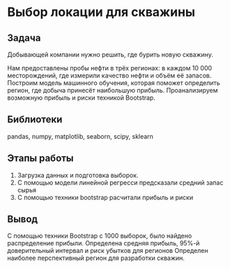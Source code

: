 # Выбор локации для скважины
## Задача
Добывающей компании нужно решить, где бурить новую скважину.

Нам предоставлены пробы нефти в трёх регионах: в каждом 10 000 месторождений, где измерили качество нефти и объём её запасов. 
Построим модель машинного обучения, которая поможет определить регион, где добыча принесёт наибольшую прибыль. 
Проанализируем возможную прибыль и риски техникой Bootstrap.

## Библиотеки
pandas, numpy, matplotlib, seaborn, scipy, sklearn

## Этапы работы
1) Загрузка данных и подготовка выборок.
2) С помощью модели линейной регресси предсказали средний запас сырья
3) С помощью техники bootstrap расчитали прибыль и риски

## Вывод
С помощью техники Bootstrap с 1000 выборок, было найдено распределение прибыли.
Определена средняя прибыль, 95%-й доверительный интервал и риск убытков для регионов
Определен наиболее перспективный регион для разработки скважин.
